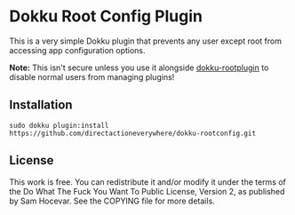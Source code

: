 Dokku Root Config Plugin
========================
This is a very simple Dokku plugin that prevents any user except root from accessing app configuration options.

**Note:** This isn't secure unless you use it alongside [dokku-rootplugin](https://github.com/directactioneverywhere/dokku-rootplugin) to disable normal users from managing plugins!

Installation
------------

    sudo dokku plugin:install https://github.com/directactioneverywhere/dokku-rootconfig.git

License
-------
This work is free. You can redistribute it and/or modify it under the terms of the Do What The Fuck You Want To Public License, Version 2, as published by Sam Hocevar. See the COPYING file for more details.
